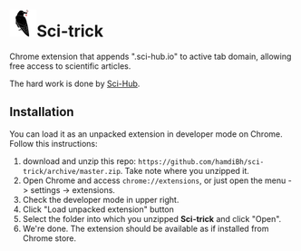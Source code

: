 ![alt tag](https://raw.githubusercontent.com/hamdiBh/sci-trick/master/icon/favicon-48.png)Sci-trick
==========

Chrome extension that appends ".sci-hub.io" to active tab domain, allowing free access to scientific articles.

The hard work is done by [Sci-Hub].



## Installation

You can load it as an unpacked extension in developer mode on Chrome. Follow this instructions:

1. download and unzip this repo: `https://github.com/hamdiBh/sci-trick/archive/master.zip`. Take note where you unzipped it.
2. Open Chrome and access `chrome://extensions`, or just open the menu -> settings -> extensions.
3. Check the developer mode in upper right.
4. Click "Load unpacked extension" button
5. Select the folder into which you unzipped **Sci-trick** and click "Open".
6. We're done. The extension should be available as if installed from Chrome store.

[Sci-Hub]:http://sci-hub.io
